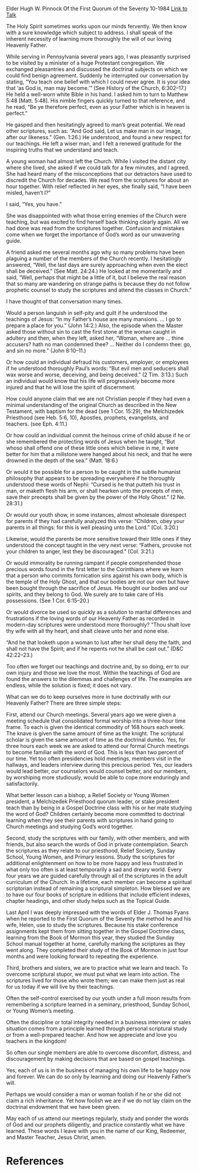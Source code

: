 Elder Hugh W. Pinnock
Of the First Quorum of the Seventy
10-1984
[Link to Talk](https://www.churchofjesuschrist.org/study/general-conference/1984/10/learning-our-fathers-will?lang=eng)

The Holy Spirit sometimes works upon our minds fervently. We then know with a sure knowledge which subject to address. I shall speak of the inherent necessity of learning more thoroughly the will of our loving Heavenly Father.

While serving in Pennsylvania several years ago, I was pleasantly surprised to be visited by a minister of a huge Protestant congregation. We exchanged pleasantries and discussed the doctrinal subjects on which we could find benign agreement. Suddenly he interrupted our conversation by stating, “You teach one belief with which I could never agree. It is your idea that ‘as God is, man may become.’” (See History of the Church, 6:302–17.) He held a well-worn white Bible in his hand. I asked him to turn to Matthew 5:48 [Matt. 5:48]. His nimble fingers quickly turned to that reference, and he read, “Be ye therefore perfect, even as your Father which is in heaven is perfect.”

He gasped and then hesitatingly agreed to man’s great potential. We read other scriptures, such as: “And God said, Let us make man in our image, after our likeness.” (Gen. 1:26.) He understood, and found a new respect for our teachings. He left a wiser man, and I felt a renewed gratitude for the inspiring truths that we understand and teach.

A young woman had almost left the Church. While I visited the distant city where she lived, she asked if we could talk for a few minutes, and I agreed. She had heard many of the misconceptions that our detractors have used to discredit the Church for decades. We read from the scriptures for about an hour together. With relief reflected in her eyes, she finally said, “I have been misled, haven’t I?”

I said, “Yes, you have.”

She was disappointed with what those erring enemies of the Church were teaching, but was excited to find herself back thinking clearly again. All we had done was read from the scriptures together. Confusion and mistakes come when we forget the importance of God’s word as our unwavering guide.

A friend asked me several months ago why so many problems have been plaguing a number of the members of the Church recently. I hesitatingly answered, “Well, the last days are surely approaching when even the elect shall be deceived.” (See Matt. 24:24.) He looked at me momentarily and said, “Well, perhaps that might be a little of it, but I believe the real reason that so many are wandering on strange paths is because they do not follow prophetic counsel to study the scriptures and attend the classes in Church.”

I have thought of that conversation many times.

Would a person languish in self-pity and guilt if he understood the teachings of Jesus: “In my Father’s house are many mansions. … I go to prepare a place for you.” (John 14:2.) Also, the episode when the Master asked those without sin to cast the first stone at the woman caught in adultery and then, when they left, asked her, “Woman, where are … thine accusers? hath no man condemned thee? … Neither do I condemn thee: go, and sin no more.” (John 8:10–11.)

Or how could an individual defraud his customers, employer, or employees if he understood thoroughly Paul’s words: “But evil men and seducers shall wax worse and worse, deceiving, and being deceived.” (2 Tim. 3:13.) Such an individual would know that his life will progressively become more injured and that he will lose the spirit of discernment.

How could anyone claim that we are not Christian people if they had even a minimal understanding of the original Church as described in the New Testament, with baptism for the dead (see 1 Cor. 15:29), the Melchizedek Priesthood (see Heb. 5:6, 10), Apostles, prophets, evangelists, and teachers. (see Eph. 4:11.)

Or how could an individual commit the heinous crime of child abuse if he or she remembered the protecting words of Jesus when he taught, “But whoso shall offend one of these little ones which believe in me, it were better for him that a millstone were hanged about his neck, and that he were drowned in the depth of the sea.” (Matt. 18:6.)

Or would it be possible for a person to be caught in the subtle humanist philosophy that appears to be spreading everywhere if he thoroughly understood these words of Nephi: “Cursed is he that putteth his trust in man, or maketh flesh his arm, or shall hearken unto the precepts of men, save their precepts shall be given by the power of the Holy Ghost.” (2 Ne. 28:31.)

Or would our youth show, in some instances, almost wholesale disrespect for parents if they had carefully analyzed this verse: “Children, obey your parents in all things: for this is well pleasing unto the Lord.” (Col. 3:20.)

Likewise, would the parents be more sensitive toward their little ones if they understood the concept taught in the very next verse: “Fathers, provoke not your children to anger, lest they be discouraged.” (Col. 3:21.)

Or would immorality be running rampant if people comprehended those precious words found in the first letter to the Corinthians where we learn that a person who commits fornication sins against his own body, which is the temple of the Holy Ghost, and that our bodies are not our own but have been bought through the sacrifice of Jesus. He bought our bodies and our spirits, and they belong to God. We surely are to take care of His possessions. (See 1 Cor. 6:15–20.)

Or would divorce be used so quickly as a solution to marital differences and frustrations if the loving words of our Heavenly Father as recorded in modern-day scriptures were understood more thoroughly? “Thou shalt love thy wife with all thy heart, and shalt cleave unto her and none else.

“And he that looketh upon a woman to lust after her shall deny the faith, and shall not have the Spirit; and if he repents not he shall be cast out.” (D&C 42:22–23.)

Too often we forget our teachings and doctrine and, by so doing, err to our own injury and those we love the most. Within the teachings of God are found the answers to the dilemmas and challenges of life. The examples are endless, while the solution is fixed; it does not vary.

What can we do to keep ourselves more in tune doctrinally with our Heavenly Father? There are three simple steps:

First, attend our Church meetings. Several years ago we were given a meeting schedule that consolidated formal worship into a three-hour time frame. To each is given the identical commodity of 168 hours each week. The knave is given the same amount of time as the knight. The scriptural scholar is given the same amount of time as the doctrinal dumbo. Yes, for three hours each week we are asked to attend our formal Church meetings to become familiar with the word of God. This is less than two percent of our time. Yet too often presidencies hold meetings, members visit in the hallways, and leaders interview during this precious period. Yes, our leaders would lead better, our counselors would counsel better, and our members, by worshiping more studiously, would be able to cope more enduringly and satisfactorily.

What better lesson can a bishop, a Relief Society or Young Women president, a Melchizedek Priesthood quorum leader, or stake president teach than by being in a Gospel Doctrine class with his or her mate studying the word of God? Children certainly become more committed to doctrinal learning when they see their parents with scriptures in hand going to Church meetings and studying God’s word together.

Second, study the scriptures with our family, with other members, and with friends, but also search the words of God in private contemplation. Search the scriptures as they relate to our priesthood, Relief Society, Sunday School, Young Women, and Primary lessons. Study the scriptures for additional enlightenment on how to be more happy and less frustrated in what only too often is at least temporarily a sad and dreary world. Every four years we are guided carefully through all of the scriptures in the adult curriculum of the Church. In a lifetime, each member can become a spiritual scriptorian instead of remaining a scriptural simpleton. How blessed we are to have our four books of scripture in editions that include efficient indexes, chapter headings, and other study helps such as the Topical Guide.

Last April I was deeply impressed with the words of Elder J. Thomas Fyans when he reported to the First Quorum of the Seventy the method he and his wife, Helen, use to study the scriptures. Because his stake conference assignments kept them from sitting together in the Gospel Doctrine class, learning from the Book of Mormon this year, they studied the Sunday School manual together at home, carefully marking the scriptures as they went along. They completed their study of the Book of Mormon in just four months and were looking forward to repeating the experience.

Third, brothers and sisters, we are to practice what we learn and teach. To overcome scriptural stupor, we must put what we learn into action. The scriptures lived for those who wrote them; we can make them just as real for us today if we will live by their teachings.

Often the self-control exercised by our youth under a full moon results from remembering a scripture learned in a seminary, priesthood, Sunday School, or Young Women’s meeting.

Often the discipline or total integrity needed in a business interview or sales situation comes from a principle learned through personal scriptural study or from a well-prepared teacher. And how we appreciate and love you teachers in the kingdom!

So often our single members are able to overcome discomfort, distress, and discouragement by making decisions that are based on gospel teachings.

Yes, each of us is in the business of managing his own life to be happy now and forever. We can do so only by learning and doing our Heavenly Father’s will.

Perhaps we would consider a man or woman foolish if he or she did not claim a rich inheritance. Yet how foolish we are if we do not lay claim on the doctrinal endowment that we have been given.

May each of us attend our meetings regularly, study and ponder the words of God and our prophets diligently, and practice constantly what we have learned. These words I leave with you in the name of our King, Redeemer, and Master Teacher, Jesus Christ, amen.

# References
